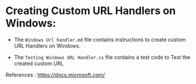# Creating Custom URL Handlers on Windows:

- The `Windows Url handler.md` file contains instructions to create custom URL Handlers on Windows.


- The `Testing Windows URL Handler.cs` file contains a test code to Test the created custom URL 

References : https://docs.microsoft.com/
